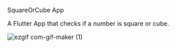SquareOrCube App

 A Flutter App that checks if a number is square or cube.
 
 ![ezgif com-gif-maker (1)](https://user-images.githubusercontent.com/65079196/141702284-0a815784-7bfe-4ea3-b413-f9c3a1b3b664.gif)
